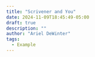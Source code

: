 ```yaml
---
title: "Scrivener and You"
date: 2024-11-09T18:45:49-05:00
draft: true
description: ""
author: "Ariel DeWinter"
tags:
  - Example
---
```

